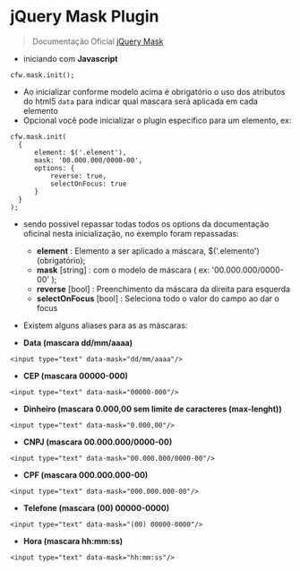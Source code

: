 # jQuery Mask Plugin

> Documentação Oficial [jQuery Mask](https://github.com/igorescobar/jQuery-Mask-Plugin)

* iniciando com **Javascript**

```
cfw.mask.init();
```

- Ao inicializar conforme modelo acima é obrigatório o uso dos atributos do html5 `data` para indicar qual mascara será aplicada em cada elemento
- Opcional você pode inicializar o plugin especifico para um elemento, ex:

```
cfw.mask.init(
  {
      element: $('.element'),
      mask: '00.000.000/0000-00',
      options: {
          reverse: true,
          selectOnFocus: true
      }
  }
);
```

- sendo possivel repassar todas todos os options da documentação oficinal nesta inicialização, no exemplo foram repassadas:
  - **element** : Elemento a ser aplicado a máscara, $('.elemento') (obrigatório);
  - **mask** [string] :  com o modelo de máscara ( ex: '00.000.000/0000-00' );
  - **reverse** [bool] :  Preenchimento da máscara da direita para esquerda
  - **selectOnFocus** [bool] : Seleciona todo o valor do campo ao dar o focus

- Existem alguns aliases para as as máscaras:
- **Data (mascara dd/mm/aaaa)**
 
```
<input type="text" data-mask="dd/mm/aaaa"/>
```

- **CEP (mascara 00000-000)**

```
<input type="text" data-mask="00000-000"/>
```

- **Dinheiro (mascara 0.000,00 sem limite de caracteres (max-lenght))**

```
<input type="text" data-mask="0.000,00"/>
```

- **CNPJ (mascara 00.000.000/0000-00)**

```
<input type="text" data-mask="00.000.000/0000-00"/>
```

- **CPF (mascara 000.000.000-00)**

```
<input type="text" data-mask="000.000.000-00"/>
```

- **Telefone (mascara (00) 00000-0000)**

```
<input type="text" data-mask="(00) 00000-0000"/>
```

- **Hora (mascara hh:mm:ss)**

```
<input type="text" data-mask="hh:mm:ss"/>
```